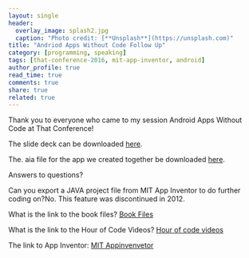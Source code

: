 ```yaml
---
layout: single
header: 
  overlay_image: splash2.jpg
  caption: "Photo credit: [**Unsplash**](https://unsplash.com)" 
title: "Andriod Apps Without Code Follow Up"
category: [programming, speaking]
tags: [that-conference-2016, mit-app-inventor, android]
author_profile: true
read_time: true
comments: true
share: true
related: true
---
```


Thank you to everyone who came to my session Android Apps Without Code at That Conference!

The slide deck can be downloaded [here](https://1drv.ms/p/s!ArunsVPqZR7zipV3T-mjI-WefuH-TQ).


The. aia file for the app we created together be downloaded [here](https://1drv.ms/u/s!ArunsVPqZR7zipV4GdN0qmtGKS-clw).


Answers to questions?

Can you export a JAVA project file from MIT App Inventor to do further coding on?No. This feature was discontinued in 2012.

What is the link to the book files?
[Book Files](http://www.appinventor.org/bookFiles)

What is the link to the Hour of Code Videos?
[Hour of code videos](http://appinventor.mit.edu/explore/ai2/beginner-videos.html)

The link to App Inventor:
[MIT Appinvenvetor](http://ai2.appinventor.mit.edu)
